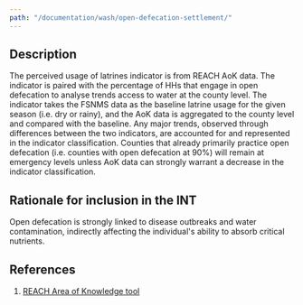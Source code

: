 ```yaml
---
path: "/documentation/wash/open-defecation-settlement/"
---
```


## Description

The perceived usage of latrines indicator is from REACH AoK data. The indicator is paired with the percentage of HHs that engage in open defecation to analyse trends access to water at the county level. The indicator takes the FSNMS data as the baseline latrine usage for the given season (i.e. dry or rainy), and the AoK data is aggregated to the county level and compared with the baseline. Any major trends, observed through differences between the two indicators, are accounted for and represented in the indicator classification. Counties that already primarily practice open defecation (i.e. counties with open defecation at 90%) will remain at emergency levels unless AoK data can strongly warrant a decrease in the indicator classification.

## Rationale for inclusion in the INT

Open defecation is strongly linked to disease outbreaks and water contamination, indirectly affecting the individual's ability to absorb critical nutrients.

## References

1. [REACH Area of Knowledge tool](http://www.reachresourcecentre.info/system/files/resource-documents/reach_ssd_terms_of_references_assessment_of_hard_to_reach_areas_2_november_2018.pdf)